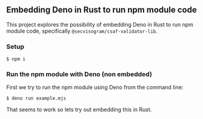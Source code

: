 ## Embedding Deno in Rust to run npm module code
This project explores the possibility of embedding Deno in Rust to run npm
module code, specifically `@secvisogram/csaf-validator-lib`.

### Setup
```console
$ npm i
```

### Run the npm module with Deno (non embedded)
First we try to run the npm module using Deno from the command line:
```console
$ deno run example.mjs
```
That seems to work so lets try out embedding this in Rust.
